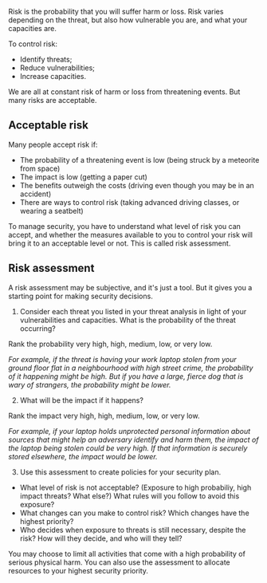 [Title]: # (Risk)
[Order]: # (5)

Risk is the probability that you will suffer harm or loss. Risk varies depending on the threat, but also how vulnerable you are, and what your capacities are.

To control risk:

* Identify threats;
* Reduce vulnerabilities; 
* Increase capacities.

We are all at constant risk of harm or loss from threatening events. But many risks are acceptable.

## Acceptable risk

Many people accept risk if: 

* The probability of a threatening event is low (being struck by a meteorite from space)
* The impact is low (getting a paper cut) 
* The benefits outweigh the costs (driving even though you may be in an accident)
* There are ways to control risk (taking advanced driving classes, or wearing a seatbelt) 

To manage security, you have to understand what level of risk you can accept, and whether the measures available to you to control your risk will bring it to an acceptable level or not. This is called risk assessment. 

## Risk assessment

A risk assessment may be subjective, and it's just a tool. But it gives you a starting point for making security decisions. 

1. Consider each threat you listed in your threat analysis in light of your vulnerabilities and capacities. What is the probability of the threat occurring? 

Rank the probability very high, high, medium, low, or very low. 

*For example, if the threat is having your work laptop stolen from your ground floor flat in a neighbourhood with high street crime, the probability of it happening might be high. But if you have a large, fierce dog that is wary of strangers, the probability might be lower.*     

2. What will be the impact if it happens?

Rank the impact very high, high, medium, low, or very low. 

*For example, if your laptop holds unprotected personal information about sources that might help an adversary identify and harm them, the impact of the laptop being stolen could be very high. If that information is securely stored elsewhere, the impact would be lower.*    

3. Use this assessment to create policies for your security plan.

* What level of risk is not acceptable? (Exposure to high probabiliy, high impact threats? What else?) What rules will you follow to avoid this exposure?  
* What changes can you make to control risk? Which changes have the highest priority?  
* Who decides when exposure to threats is still necessary, despite the risk? How will they decide, and who will they tell?   

You may choose to limit all activities that come with a high probability of serious physical harm. You can also use the assessment to allocate resources to your highest security priority.
